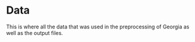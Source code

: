 # Data

This is where all the data that was used in the preprocessing of Georgia as well as the output files.

